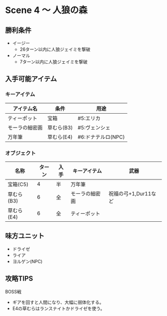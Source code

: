 # Scene 4 ～ 人狼の森

## 勝利条件 

- イージー
  - 26ターン以内に人狼ジェイミを撃破
- ノーマル
  - 7ターン以内に人狼ジェイミを撃破

## 入手可能アイテム 

### キーアイテム

|アイテム名|条件|用途|
|---|---|---|
|ティーポット|宝箱|#5:エリカ|
|モーラの細密画|草むら(B3)|#5:ヴェンシェ|
|万年筆|草むら(E4)|#6:ドナテルロ(NPC)|

### オブジェクト

|名称|ターン|入手|キーアイテム|武器|
|---|---|---|---|---|
|宝箱(C5)|4|半|万年筆||
|草むら(B3)|6|全|モーラの細密画|祝福の弓+1,Dur11など|
|草むら(E4)|6|全|ティーポット||

## 味方ユニット 

- ドライゼ
- ライア
- ヨルゲン(NPC)

## 攻略TIPS 

BOSS戦
- ギアを回すと人間になり、大幅に弱体化する。
- E4の草むらはランスナイトかドライゼを使う。

